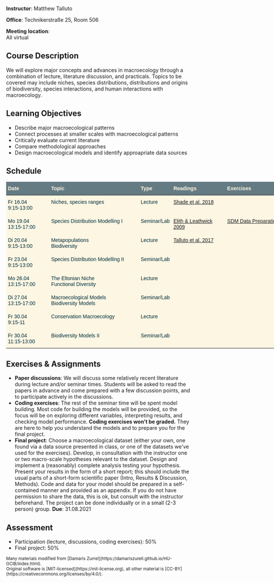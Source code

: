 **Instructor**: Matthew Talluto

**Office**: Technikerstraße 25, Room 506

**Meeting location**:  
All virtual 

## Course Description
We will explore major concepts and advances in macroecology through a combination of lecture, literature discussion, and practicals. Topics to be covered may include niches, species distributions, distributions and origins of biodiversity, species interactions, and human interactions with macroecology.

## Learning Objectives
* Describe major macroecological patterns
* Connect processes at smaller scales with macroecological patterns
* Critically evaluate current literature
* Compare methodological approaches
* Design macroecological models and identify approapriate data sources 

## Schedule

<style type="text/css">
.tg  {border-collapse:collapse;border-color:#93a1a1;border-spacing:0;}
.tg td{background-color:#fdf6e3;border-color:#93a1a1;border-style:solid;border-width:0px;color:#002b36;
  font-family:Arial, sans-serif;font-size:14px;overflow:hidden;padding:10px 5px;word-break:normal;}
.tg th{background-color:#657b83;border-color:#93a1a1;border-style:solid;border-width:0px;color:#fdf6e3;
  font-family:Arial, sans-serif;font-size:14px;font-weight:normal;overflow:hidden;padding:10px 5px;word-break:normal;}
.tg .tg-fymr{border-color:inherit;font-weight:bold;text-align:left;vertical-align:top}
.tg .tg-0pky{border-color:inherit;text-align:left;vertical-align:top}
</style>
<table class="tg" style="undefined;table-layout: fixed; width: 758px">
<colgroup>
<col style="width: 118px">
<col style="width: 245px">
<col style="width: 89px">
<col style="width: 147px">
<col style="width: 159px">
</colgroup>
<thead>
  <tr>
    <th class="tg-fymr">Date</th>
    <th class="tg-fymr">Topic</th>
    <th class="tg-fymr">Type</th>
    <th class="tg-fymr">Readings</th>
    <th class="tg-0pky"><span style="font-weight:bold">Exercises</span></th>
  </tr>
</thead>
<tbody>
  <tr>
    <td class="tg-0pky">Fr 16.04<br>9:15-13:00</td>
    <td class="tg-0pky">Niches, species ranges</td>
    <td class="tg-0pky">Lecture</td>
    <td class="tg-0pky"><a href="https://www.cell.com/trends/ecology-evolution/fulltext/S0169-5347(18)30186-1?_returnURL=https%3A%2F%2Flinkinghub.elsevier.com%2Fretrieve%2Fpii%2FS0169534718301861%3Fshowall%3Dtrue">Shade et al. 2018</a></td>
    <td class="tg-0pky"></td>
  </tr>
  <tr>
    <td class="tg-0pky">Mo 19.04<br>13:15-17:00</td>
    <td class="tg-0pky">Species Distribution Modelling I</td>
    <td class="tg-0pky">Seminar/Lab</td>
    <td class="tg-0pky"><a href="https://www.annualreviews.org/doi/full/10.1146/annurev.ecolsys.110308.120159?casa_token=mdDFf2Vpu8oAAAAA:EvGYQGT3wgeVKGySA0QzcQnSjaXi0V0t2Cq8lG1zhnli5tEv4ap1fJLsvh-Wx5EF0jQXqjI0GD18">Elith & Leathwick 2009</a></td>
    <td class="tg-0pky"><a href="sdm_prep.html">SDM Data Preparation</a></td>
  </tr>
  <tr>
    <td class="tg-0pky">Di 20.04<br>9:15-13:00</td>
    <td class="tg-0pky">Metapopulations<br>Biodiversity</td>
    <td class="tg-0pky">Lecture</td>
    <td class="tg-0pky"><a href="https://www.nature.com/articles/s41559-017-0182">Talluto et al. 2017</a></td>
    <td class="tg-0pky"></td>
  </tr>
  <tr>
    <td class="tg-0pky">Fr 23.04<br>9:15-13:00</td>
    <td class="tg-0pky">Species Distribution Modelling II</td>
    <td class="tg-0pky">Seminar/Lab</td>
    <td class="tg-0pky"></td>
    <td class="tg-0pky"></td>
  </tr>
  <tr>
    <td class="tg-0pky">Mo 26.04<br>13:15-17:00</td>
    <td class="tg-0pky">The Eltonian Niche<br>Functional Diversity</td>
    <td class="tg-0pky">Lecture</td>
    <td class="tg-0pky"></td>
    <td class="tg-0pky"></td>
  </tr>
  <tr>
    <td class="tg-0pky">Di 27.04<br>13:15-17:00</td>
    <td class="tg-0pky">Macroecological Models<br>Biodiversity Models</td>
    <td class="tg-0pky">Seminar/Lab</td>
    <td class="tg-0pky"></td>
    <td class="tg-0pky"></td>
  </tr>
  <tr>
    <td class="tg-0pky">Fr 30.04<br>9:15-11</td>
    <td class="tg-0pky">Conservation Macroecology</td>
    <td class="tg-0pky">Lecture</td>
    <td class="tg-0pky"></td>
    <td class="tg-0pky"></td>
  </tr>
  <tr>
    <td class="tg-0pky">Fr 30.04<br>11:15-13:00</td>
    <td class="tg-0pky">Biodiversity Models II</td>
    <td class="tg-0pky">Seminar/Lab</td>
    <td class="tg-0pky"></td>
    <td class="tg-0pky"></td>
  </tr>
</tbody>
</table>


## Exercises & Assignments
* **Paper discussions**: We will discuss some relatively recent literature during lecture and/or seminar times. Students will be asked to read the papers in advance and come prepared with a few discussion points, and to participate actively in the discussions.
* **Coding exercises**: The rest of the seminar time will be spent model building. Most code for building the models will be provided, so the focus will be on exploring different variables, interpreting results, and checking model performance. **Coding exercises won't be graded.** They are here to help you understand the models and to prepare you for the final project.
* **Final project**: Choose a macroecological dataset (either your own, one found via a data source presented in class, or one of the datasets we've used for the exercises). Develop, in consultation with the instructor one or two macro-scale hypotheses relevant to the dataset. Design and implement a (reasonably) complete analysis testing your hypothesis. Present your results in the form of a short report; this should include the usual parts of a short-form scientific paper (Intro, Results & Discussion, Methods). Code and data for your model should be prepared in a self-contained manner and provided as an appendix. If you do not have permission to share the data, this is ok, but consult with the instructor beforehand. The project can be done individually or in a small (2-3 person) group. **Due**: 31.08.2021

## Assessment
* Participation (lecture, discussions, coding exercises): 50%
* Final project: 50%


<small>
Many materials modified from [Damaris Zurrel](https://damariszurell.github.io/HU-GCIB/index.html). 
<br/> Original software is [MIT-licensed](https://mit-license.org), all other material is [CC-BY](https://creativecommons.org/licenses/by/4.0/).
</small>